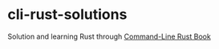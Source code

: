 # cli-rust-solutions

Solution and learning Rust through [Command-Line Rust Book](https://www.oreilly.com/library/view/command-line-rust/9781098109424/)
